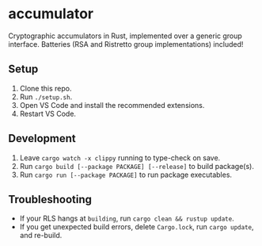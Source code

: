 # accumulator
Cryptographic accumulators in Rust, implemented over a generic group interface. Batteries (RSA and
Ristretto group implementations) included!

## Setup
1. Clone this repo.
2. Run `./setup.sh`.
3. Open VS Code and install the recommended extensions.
4. Restart VS Code.

## Development
1. Leave `cargo watch -x clippy` running to type-check on save.
2. Run `cargo build [--package PACKAGE] [--release]` to build package(s).
3. Run `cargo run [--package PACKAGE]` to run package executables.

## Troubleshooting
- If your RLS hangs at `building`, run `cargo clean && rustup update`.
- If you get unexpected build errors, delete `Cargo.lock`, run `cargo update`, and re-build.
